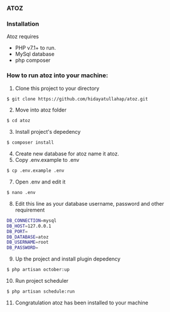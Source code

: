 ### ATOZ
### Installation

Atoz requires 
- PHP v7.1+ to run.
- MySql database
- php composer

### How to run atoz into your machine:
1. Clone this project to your directory

```sh
$ git clone https://github.com/hidayatullahap/atoz.git
```
2. Move into atoz folder
```sh
$ cd atoz
```
3. Install project's depedency

```sh
$ composer install
```
4. Create new database for atoz name it atoz.
5. Copy .env.example to .env
```sh
$ cp .env.example .env
```
7. Open .env and edit it
```sh
$ nano .env
```
8. Edit this line as your database username, password and other requirement
```sh
DB_CONNECTION=mysql
DB_HOST=127.0.0.1
DB_PORT=
DB_DATABASE=atoz
DB_USERNAME=root
DB_PASSWORD=
```
9. Up the project and install plugin depedency
```sh
$ php artisan october:up
```

10. Run project scheduler
```sh
$ php artisan schedule:run
```
11. Congratulation atoz has been installed to your machine